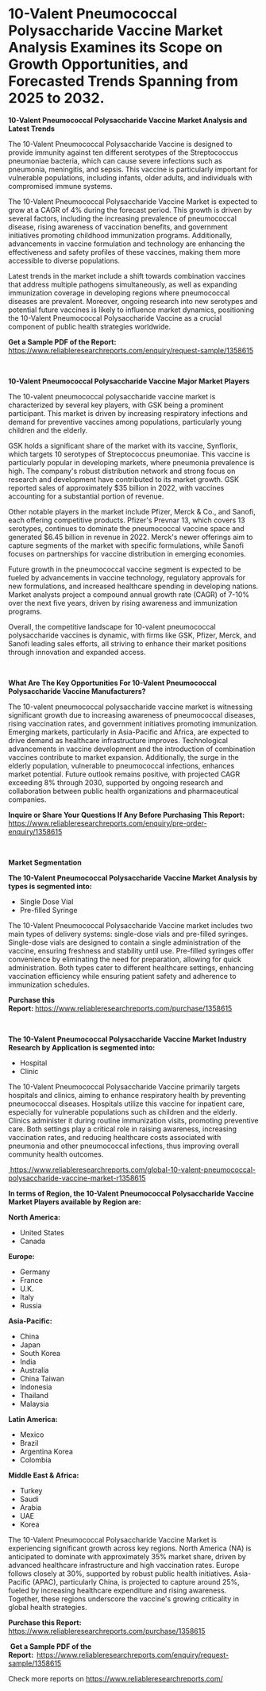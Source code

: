<p><h1>10-Valent Pneumococcal Polysaccharide Vaccine Market Analysis Examines its Scope on Growth Opportunities, and Forecasted Trends Spanning from 2025 to 2032.</h1></p><p><strong>10-Valent Pneumococcal Polysaccharide Vaccine Market Analysis and Latest Trends</strong></p>
<p><p>The 10-Valent Pneumococcal Polysaccharide Vaccine is designed to provide immunity against ten different serotypes of the Streptococcus pneumoniae bacteria, which can cause severe infections such as pneumonia, meningitis, and sepsis. This vaccine is particularly important for vulnerable populations, including infants, older adults, and individuals with compromised immune systems.</p><p>The 10-Valent Pneumococcal Polysaccharide Vaccine Market is expected to grow at a CAGR of 4% during the forecast period. This growth is driven by several factors, including the increasing prevalence of pneumococcal disease, rising awareness of vaccination benefits, and government initiatives promoting childhood immunization programs. Additionally, advancements in vaccine formulation and technology are enhancing the effectiveness and safety profiles of these vaccines, making them more accessible to diverse populations.</p><p>Latest trends in the market include a shift towards combination vaccines that address multiple pathogens simultaneously, as well as expanding immunization coverage in developing regions where pneumococcal diseases are prevalent. Moreover, ongoing research into new serotypes and potential future vaccines is likely to influence market dynamics, positioning the 10-Valent Pneumococcal Polysaccharide Vaccine as a crucial component of public health strategies worldwide.</p></p>
<p><strong>Get a Sample PDF of the Report:&nbsp;</strong> <a href="https://www.reliableresearchreports.com/enquiry/request-sample/1358615?utm_campaign=3063&utm_medium=2&utm_source=Github&utm_content=ia&utm_term=22032025&utm_id=10-valent-pneumococcal-polysaccharide-vaccine">https://www.reliableresearchreports.com/enquiry/request-sample/1358615</a></p>
<p>&nbsp;</p>
<p><strong>10-Valent Pneumococcal Polysaccharide Vaccine Major Market Players</strong></p>
<p><p>The 10-valent pneumococcal polysaccharide vaccine market is characterized by several key players, with GSK being a prominent participant. This market is driven by increasing respiratory infections and demand for preventive vaccines among populations, particularly young children and the elderly.</p><p>GSK holds a significant share of the market with its vaccine, Synflorix, which targets 10 serotypes of Streptococcus pneumoniae. This vaccine is particularly popular in developing markets, where pneumonia prevalence is high. The company's robust distribution network and strong focus on research and development have contributed to its market growth. GSK reported sales of approximately $35 billion in 2022, with vaccines accounting for a substantial portion of revenue.</p><p>Other notable players in the market include Pfizer, Merck & Co., and Sanofi, each offering competitive products. Pfizer's Prevnar 13, which covers 13 serotypes, continues to dominate the pneumococcal vaccine space and generated $6.45 billion in revenue in 2022. Merck's newer offerings aim to capture segments of the market with specific formulations, while Sanofi focuses on partnerships for vaccine distribution in emerging economies.</p><p>Future growth in the pneumococcal vaccine segment is expected to be fueled by advancements in vaccine technology, regulatory approvals for new formulations, and increased healthcare spending in developing nations. Market analysts project a compound annual growth rate (CAGR) of 7-10% over the next five years, driven by rising awareness and immunization programs.</p><p>Overall, the competitive landscape for 10-valent pneumococcal polysaccharide vaccines is dynamic, with firms like GSK, Pfizer, Merck, and Sanofi leading sales efforts, all striving to enhance their market positions through innovation and expanded access.</p></p>
<p>&nbsp;</p>
<p><strong>What Are The Key Opportunities For 10-Valent Pneumococcal Polysaccharide Vaccine Manufacturers?</strong></p>
<p><p>The 10-valent pneumococcal polysaccharide vaccine market is witnessing significant growth due to increasing awareness of pneumococcal diseases, rising vaccination rates, and government initiatives promoting immunization. Emerging markets, particularly in Asia-Pacific and Africa, are expected to drive demand as healthcare infrastructure improves. Technological advancements in vaccine development and the introduction of combination vaccines contribute to market expansion. Additionally, the surge in the elderly population, vulnerable to pneumococcal infections, enhances market potential. Future outlook remains positive, with projected CAGR exceeding 8% through 2030, supported by ongoing research and collaboration between public health organizations and pharmaceutical companies.</p></p>
<p><strong>Inquire or Share Your Questions If Any Before Purchasing This Report:</strong> <a href="https://www.reliableresearchreports.com/enquiry/pre-order-enquiry/1358615?utm_campaign=3063&utm_medium=2&utm_source=Github&utm_content=ia&utm_term=22032025&utm_id=10-valent-pneumococcal-polysaccharide-vaccine">https://www.reliableresearchreports.com/enquiry/pre-order-enquiry/1358615</a></p>
<p>&nbsp;</p>
<p><strong>Market Segmentation</strong></p>
<p><strong>The 10-Valent Pneumococcal Polysaccharide Vaccine Market Analysis by types is segmented into:</strong></p>
<p><ul><li>Single Dose Vial</li><li>Pre-filled Syringe</li></ul></p>
<p><p>The 10-Valent Pneumococcal Polysaccharide Vaccine market includes two main types of delivery systems: single-dose vials and pre-filled syringes. Single-dose vials are designed to contain a single administration of the vaccine, ensuring freshness and stability until use. Pre-filled syringes offer convenience by eliminating the need for preparation, allowing for quick administration. Both types cater to different healthcare settings, enhancing vaccination efficiency while ensuring patient safety and adherence to immunization schedules.</p></p>
<p><strong>Purchase this Report:&nbsp;</strong><a href="https://www.reliableresearchreports.com/purchase/1358615?utm_campaign=3063&utm_medium=2&utm_source=Github&utm_content=ia&utm_term=22032025&utm_id=10-valent-pneumococcal-polysaccharide-vaccine">https://www.reliableresearchreports.com/purchase/1358615</a></p>
<p>&nbsp;</p>
<p><strong>The 10-Valent Pneumococcal Polysaccharide Vaccine Market Industry Research by Application is segmented into:</strong></p>
<p><ul><li>Hospital</li><li>Clinic</li></ul></p>
<p><p>The 10-Valent Pneumococcal Polysaccharide Vaccine primarily targets hospitals and clinics, aiming to enhance respiratory health by preventing pneumococcal diseases. Hospitals utilize this vaccine for inpatient care, especially for vulnerable populations such as children and the elderly. Clinics administer it during routine immunization visits, promoting preventive care. Both settings play a critical role in raising awareness, increasing vaccination rates, and reducing healthcare costs associated with pneumonia and other pneumococcal infections, thus improving overall community health outcomes.</p></p>
<p><a href="https://www.reliableresearchreports.com/global-10-valent-pneumococcal-polysaccharide-vaccine-market-r1358615?utm_campaign=3063&utm_medium=2&utm_source=Github&utm_content=ia&utm_term=22032025&utm_id=10-valent-pneumococcal-polysaccharide-vaccine">&nbsp;https://www.reliableresearchreports.com/global-10-valent-pneumococcal-polysaccharide-vaccine-market-r1358615</a></p>
<p><strong>In terms of Region, the 10-Valent Pneumococcal Polysaccharide Vaccine Market Players available by Region are:</strong></p>
<p>
    <p> <strong> North America: </strong>
        <ul>
            <li>United States</li>
            <li>Canada</li>
        </ul>
        </p> 
    <p> <strong> Europe: </strong>
        <ul>
            <li>Germany</li>
            <li>France</li>
            <li>U.K.</li>
            <li>Italy</li>
            <li>Russia</li>
        </ul>
        </p> 
    <p> <strong> Asia-Pacific: </strong>
        <ul>
            <li>China</li>
            <li>Japan</li>
            <li>South Korea</li>
            <li>India</li>
            <li>Australia</li>
            <li>China Taiwan</li>
            <li>Indonesia</li>
            <li>Thailand</li>
            <li>Malaysia</li>
        </ul>
        </p> 
    <p> <strong> Latin America: </strong>
        <ul>
            <li>Mexico</li>
            <li>Brazil</li>
            <li>Argentina Korea</li>
            <li>Colombia</li>
        </ul>
        </p> 
    <p> <strong> Middle East & Africa: </strong>
        <ul>
            <li>Turkey</li>
            <li>Saudi</li>
            <li>Arabia</li>
            <li>UAE</li>
            <li>Korea</li>
        </ul>
    </p>
    </p>
<p><p>The 10-Valent Pneumococcal Polysaccharide Vaccine Market is experiencing significant growth across key regions. North America (NA) is anticipated to dominate with approximately 35% market share, driven by advanced healthcare infrastructure and high vaccination rates. Europe follows closely at 30%, supported by robust public health initiatives. Asia-Pacific (APAC), particularly China, is projected to capture around 25%, fueled by increasing healthcare expenditure and rising awareness. Together, these regions underscore the vaccine's growing criticality in global health strategies.</p></p>
<p><strong>Purchase this Report: </strong><a href="https://www.reliableresearchreports.com/purchase/1358615?utm_campaign=3063&utm_medium=2&utm_source=Github&utm_content=ia&utm_term=22032025&utm_id=10-valent-pneumococcal-polysaccharide-vaccine">https://www.reliableresearchreports.com/purchase/1358615</a></p>
<p>&nbsp;<strong>Get a Sample PDF of the Report:&nbsp;&nbsp;</strong><a href="https://www.reliableresearchreports.com/enquiry/request-sample/1358615?utm_campaign=3063&utm_medium=2&utm_source=Github&utm_content=ia&utm_term=22032025&utm_id=10-valent-pneumococcal-polysaccharide-vaccine">https://www.reliableresearchreports.com/enquiry/request-sample/1358615</a></p>
<p><strong></strong></p>
<p>Check more reports on <a href="https://www.reliableresearchreports.com/?utm_campaign=3063&utm_medium=2&utm_source=Github&utm_content=ia&utm_term=22032025&utm_id=10-valent-pneumococcal-polysaccharide-vaccine">https://www.reliableresearchreports.com/</a></p>